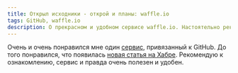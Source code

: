 ```yaml
---
title: Открыл исходники - открой и планы: waffle.io
tags: GitHub, waffle.io
description: О прекрасном и удобном сервисе waffle.io. Настоятельно рекомендую к ознакомлению.
---
```


Очень и очень понравился мне один [сервис](https://waffle.io/), привязанный к GitHub. До того понравился, что появилась [новая статья на Хабре](http://habrahabr.ru/post/221211/). Рекомендую к ознакомлению, сервис и правда очень полезен и удобен.

